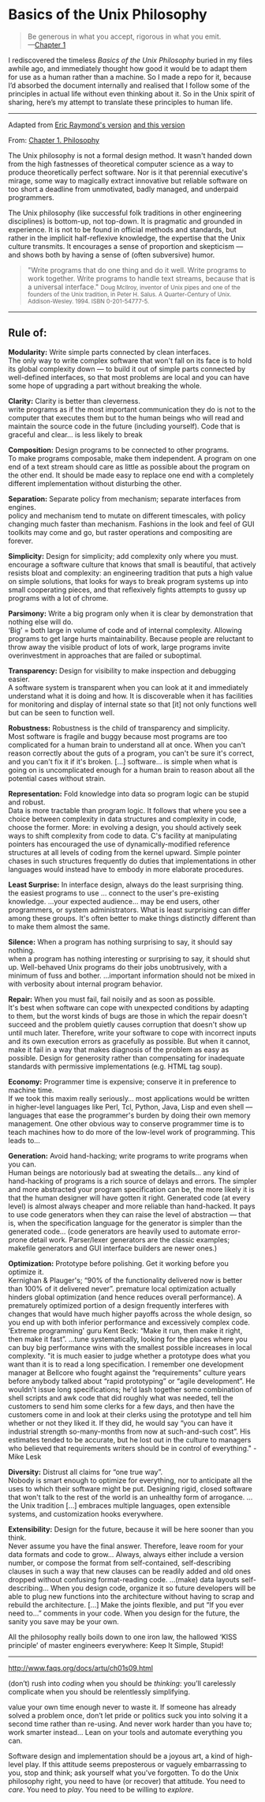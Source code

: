 # Basics of the Unix Philosophy

> Be generous in what you accept, rigorous in what you emit.  
> —[Chapter 1](https://paulvanderlaken.com/2019/09/17/17-principles-of-unix-software-design/)

I rediscovered the timeless *Basics of the Unix Philosophy* buried in my files awhile ago, and immediately thought how good it would be to adapt them for use as a human rather than a machine. So I made a repo for it, because I’d absorbed the document internally and realised that I follow some of the principles in actual life without even thinking about it. So in the Unix spirit of sharing, here’s my attempt to translate these principles to human life.

---

Adapted from [Eric Raymond's version](http://www.catb.org/~esr/writings/taoup/html/) [and this version](https://www.arp242.net/the-art-of-unix-programming/)

From: [Chapter 1. Philosophy](http://www.faqs.org/docs/artu/ch01s06.html)

The Unix philosophy is not a formal design method. It wasn't handed down from the high fastnesses of theoretical computer science as a way to produce theoretically perfect software. Nor is it that perennial executive's mirage, some way to magically extract innovative but reliable software on too short a deadline from unmotivated, badly managed, and underpaid programmers.

The Unix philosophy (like successful folk traditions in other engineering disciplines) is bottom-up, not top-down. It is pragmatic and grounded in experience. It is not to be found in official methods and standards, but rather in the implicit half-reflexive knowledge, the expertise that the Unix culture transmits. It encourages a sense of proportion and skepticism — and shows both by having a sense of (often subversive) humor.

> "Write programs that do one thing and do it well. Write programs to work together. Write programs to handle text streams, because that is a universal interface."  <small>Doug McIlroy, inventor of Unix pipes and one of the founders of the Unix tradition, in Peter H. Salus. A Quarter-Century of Unix. Addison-Wesley. 1994. ISBN 0-201-54777-5.</small>

---

## Rule of:

**Modularity:** Write simple parts connected by clean interfaces.  
	The only way to write complex software that won't fall on its face is to hold its global complexity down — to build it out of simple parts connected by well-defined interfaces, so that most problems are local and you can have some hope of upgrading a part without breaking the whole.

**Clarity:** Clarity is better than cleverness.  
	write programs as if the most important communication they do is not to the computer that executes them but to the human beings who will read and maintain the source code in the future (including yourself). Code that is graceful and clear… is less likely to break

**Composition:** Design programs to be connected to other programs.  
	To make programs composable, make them independent. A program on one end of a text stream should care as little as possible about the program on the other end. It should be made easy to replace one end with a completely different implementation without disturbing the other.

**Separation:** Separate policy from mechanism; separate interfaces from engines.  
	policy and mechanism tend to mutate on different timescales, with policy changing much faster than mechanism. Fashions in the look and feel of GUI toolkits may come and go, but raster operations and compositing are forever.

**Simplicity:** Design for simplicity; add complexity only where you must.  
	encourage a software culture that knows that small is beautiful, that actively resists bloat and complexity: an engineering tradition that puts a high value on simple solutions, that looks for ways to break program systems up into small cooperating pieces, and that reflexively fights attempts to gussy up programs with a lot of chrome.

**Parsimony:** Write a big program only when it is clear by demonstration that nothing else will do.  
	‘Big’ = both large in volume of code and of internal complexity. Allowing programs to get large hurts maintainability. Because people are reluctant to throw away the visible product of lots of work, large programs invite overinvestment in approaches that are failed or suboptimal.

**Transparency:** Design for visibility to make inspection and debugging easier.  
	A software system is transparent when you can look at it and immediately understand what it is doing and how. It is discoverable when it has facilities for monitoring and display of internal state so that [it] not only functions well but can be seen to function well.

**Robustness:** Robustness is the child of transparency and simplicity.  
	Most software is fragile and buggy because most programs are too complicated for a human brain to understand all at once. When you can't reason correctly about the guts of a program, you can't be sure it's correct, and you can't fix it if it's broken. […] software… is simple when what is going on is uncomplicated enough for a human brain to reason about all the potential cases without strain.

**Representation:** Fold knowledge into data so program logic can be stupid and robust.  
	Data is more tractable than program logic. It follows that where you see a choice between complexity in data structures and complexity in code, choose the former. More: in evolving a design, you should actively seek ways to shift complexity from code to data. C's facility at manipulating pointers has encouraged the use of dynamically-modified reference structures at all levels of coding from the kernel upward. Simple pointer chases in such structures frequently do duties that implementations in other languages would instead have to embody in more elaborate procedures.

**Least Surprise:** In interface design, always do the least surprising thing.  
	the easiest programs to use … connect to the user's pre-existing knowledge. …your expected audience… may be end users, other programmers, or system administrators. What is least surprising can differ among these groups. It's often better to make things distinctly different than to make them almost the same.

**Silence:** When a program has nothing surprising to say, it should say nothing.  
	when a program has nothing interesting or surprising to say, it should shut up. Well-behaved Unix programs do their jobs unobtrusively, with a minimum of fuss and bother. …important information should not be mixed in with verbosity about internal program behavior.

**Repair:** When you must fail, fail noisily and as soon as possible.  
	It's best when software can cope with unexpected conditions by adapting to them, but the worst kinds of bugs are those in which the repair doesn't succeed and the problem quietly causes corruption that doesn't show up until much later. Therefore, write your software to cope with incorrect inputs and its own execution errors as gracefully as possible. But when it cannot, make it fail in a way that makes diagnosis of the problem as easy as possible. Design for generosity rather than compensating for inadequate standards with permissive implementations (e.g. HTML tag soup).

**Economy:** Programmer time is expensive; conserve it in preference to machine time.  
	If we took this maxim really seriously… most applications would be written in higher-level languages like Perl, Tcl, Python, Java, Lisp and even shell — languages that ease the programmer's burden by doing their own memory management. One other obvious way to conserve programmer time is to teach machines how to do more of the low-level work of programming. This leads to…

**Generation:** Avoid hand-hacking; write programs to write programs when you can.  
	Human beings are notoriously bad at sweating the details… any kind of hand-hacking of programs is a rich source of delays and errors. The simpler and more abstracted your program specification can be, the more likely it is that the human designer will have gotten it right. Generated code (at every level) is almost always cheaper and more reliable than hand-hacked. It pays to use code generators when they can raise the level of abstraction — that is, when the specification language for the generator is simpler than the generated code… (code generators are heavily used to automate error-prone detail work. Parser/lexer generators are the classic examples; makefile generators and GUI interface builders are newer ones.)

**Optimization:** Prototype before polishing. Get it working before you optimize it.  
	Kernighan & Plauger's; “90% of the functionality delivered now is better than 100% of it delivered never”. premature local optimization actually hinders global optimization (and hence reduces overall performance). A prematurely optimized portion of a design frequently interferes with changes that would have much higher payoffs across the whole design, so you end up with both inferior performance and excessively complex code. ‘Extreme programming' guru Kent Beck: “Make it run, then make it right, then make it fast”. …tune systematically, looking for the places where you can buy big performance wins with the smallest possible increases in local complexity.
	"it is much easier to judge whether a prototype does what you want than it is to read a long specification. I remember one development manager at Bellcore who fought against the “requirements” culture years before anybody talked about “rapid prototyping” or “agile development”. He wouldn't issue long specifications; he'd lash together some combination of shell scripts and awk code that did roughly what was needed, tell the customers to send him some clerks for a few days, and then have the customers come in and look at their clerks using the prototype and tell him whether or not they liked it. If they did, he would say “you can have it industrial strength so-many-months from now at such-and-such cost”. His estimates tended to be accurate, but he lost out in the culture to managers who believed that requirements writers should be in control of everything." - Mike Lesk 

**Diversity:** Distrust all claims for “one true way”.  
	Nobody is smart enough to optimize for everything, nor to anticipate all the uses to which their software might be put. Designing rigid, closed software that won't talk to the rest of the world is an unhealthy form of arrogance. …the Unix tradition […] embraces multiple languages, open extensible systems, and customization hooks everywhere.

**Extensibility:** Design for the future, because it will be here sooner than you think.  
	Never assume you have the final answer. Therefore, leave room for your data formats and code to grow… Always, always either include a version number, or compose the format from self-contained, self-describing clauses in such a way that new clauses can be readily added and old ones dropped without confusing format-reading code. …(make) data layouts self-describing… When you design code, organize it so future developers will be able to plug new functions into the architecture without having to scrap and rebuild the architecture. […] Make the joints flexible, and put “If you ever need to…” comments in your code. When you design for the future, the sanity you save may be your own.

All the philosophy really boils down to one iron law, the hallowed ‘KISS principle’ of master engineers everywhere: Keep It Simple, Stupid!

---

http://www.faqs.org/docs/artu/ch01s09.html

(don’t) rush into *coding* when you should be *thinking*: you’ll carelessly complicate when you should be relentlessly simplifying.

value your own time enough never to waste it. If someone has already solved a problem once, don’t let pride or politics suck you into solving it a second time rather than re-using. And never work harder than you have to; work smarter instead… Lean on your tools and automate everything you can.

Software design and implementation should be a joyous art, a kind of high-level play. If this attitude seems preposterous or vaguely embarrassing to you, stop and think; ask yourself what you've forgotten. To do the Unix philosophy right, you need to have (or recover) that attitude. You need to *care*. You need to *play*. You need to be willing to *explore*.
